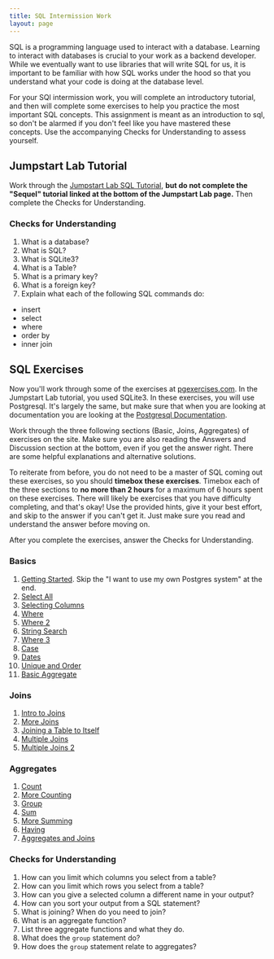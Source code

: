 ```yaml
---
title: SQL Intermission Work
layout: page
---
```


SQL is a programming language used to interact with a database. Learning to interact with databases is crucial to your work as a backend developer. While we eventually want to use libraries that will write SQL for us, it is important to be familiar with how SQL works under the hood so that you understand what your code is doing at the database level.

For your SQl intermission work, you will complete an introductory tutorial, and then will complete some exercises to help you practice the most important SQL concepts. This assignment is meant as an introduction to sql, so don't be alarmed if you don't feel like you have mastered these concepts. Use the accompanying Checks for Understanding to assess yourself.

## Jumpstart Lab Tutorial

Work through the [Jumpstart Lab SQL Tutorial](http://tutorials.jumpstartlab.com/topics/sql/fundamental_sql.html), **but do not complete the "Sequel" tutorial linked at the bottom of the Jumpstart Lab page.** Then complete the Checks for Understanding.

### Checks for Understanding

1. What is a database?
1. What is SQL?
1. What is SQLite3?
1. What is a Table?
1. What is a primary key?
1. What is a foreign key?
1. Explain what each of the following SQL commands do:
  * insert
  * select
  * where
  * order by
  * inner join

## SQL Exercises

Now you'll work through some of the exercises at [pgexercises.com](https://pgexercises.com/). In the Jumpstart Lab tutorial, you used SQLite3. In these exercises, you will use Postgresql. It's largely the same, but make sure that when you are looking at documentation you are looking at the [Postgresql Documentation](https://www.postgresql.org/docs/9.3/index.html).

Work through the three following sections (Basic, Joins, Aggregates) of exercises on the site. Make sure you are also reading the Answers and Discussion section at the bottom, even if you get the answer right. There are some helpful explanations and alternative solutions.

To reiterate from before, you do not need to be a master of SQL coming out these exercises, so you should **timebox these exercises**. Timebox each of the three sections to **no more than 2 hours** for a maximum of 6 hours spent on these exercises. There will likely be exercises that you have difficulty completing, and that's okay! Use the provided hints, give it your best effort, and skip to the answer if you can't get it. Just make sure you read and understand the answer before moving on.

After you complete the exercises, answer the Checks for Understanding.

### Basics

1. [Getting Started](https://pgexercises.com/gettingstarted.html). Skip the "I want to use my own Postgres system" at the end.
1. [Select All](https://pgexercises.com/questions/basic/selectall.html)
1. [Selecting Columns](https://pgexercises.com/questions/basic/selectspecific.html)
1. [Where](https://pgexercises.com/questions/basic/where.html)
1. [Where 2](https://pgexercises.com/questions/basic/where2.html)
1. [String Search](https://pgexercises.com/questions/basic/where3.html)
1. [Where 3](https://pgexercises.com/questions/basic/where4.html)
1. [Case](https://pgexercises.com/questions/basic/classify.html)
1. [Dates](https://pgexercises.com/questions/basic/date.html)
1. [Unique and Order](https://pgexercises.com/questions/basic/unique.html)
1. [Basic Aggregate](https://pgexercises.com/questions/basic/agg.html)

### Joins

1. [Intro to Joins](https://pgexercises.com/questions/joins/simplejoin.html)
1. [More Joins](https://pgexercises.com/questions/joins/simplejoin2.html)
1. [Joining a Table to Itself](https://pgexercises.com/questions/joins/self.html)
1. [Multiple Joins](https://pgexercises.com/questions/joins/threejoin.html)
1. [Multiple Joins 2](https://pgexercises.com/questions/joins/threejoin2.html)

### Aggregates

1. [Count](https://pgexercises.com/questions/aggregates/count.html)
1. [More Counting](https://pgexercises.com/questions/aggregates/count2.html)
1. [Group](https://pgexercises.com/questions/aggregates/count3.html)
1. [Sum](https://pgexercises.com/questions/aggregates/fachours.html)
1. [More Summing](https://pgexercises.com/questions/aggregates/fachoursbymonth.html)
1. [Having](https://pgexercises.com/questions/aggregates/fachours1a.html)
1. [Aggregates and Joins](https://pgexercises.com/questions/aggregates/facrev.html)

### Checks for Understanding

1. How can you limit which columns you select from a table?
1. How can you limit which rows you select from a table?
1. How can you give a selected column a different name in your output?
1. How can you sort your output from a SQL statement?
1. What is joining? When do you need to join?
1. What is an aggregate function?
1. List three aggregate functions and what they do.
1. What does the `group` statement do?
1. How does the `group` statement relate to aggregates?
